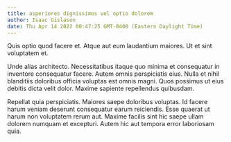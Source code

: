 ```yaml
---
title: asperiores dignissimos vel optio dolorem
author: Isaac Gislason
date: Thu Apr 14 2022 00:47:25 GMT-0400 (Eastern Daylight Time)
---
```

Quis optio quod facere et. Atque aut eum laudantium maiores. Ut et sint voluptatem et.

 Unde alias architecto. Necessitatibus itaque quo minima et consequatur in inventore consequatur facere. Autem omnis perspiciatis eius. Nulla et nihil blanditiis doloribus officia voluptas est omnis magni. Quos possimus ut eius debitis dicta velit dolor. Maxime sapiente repellendus quibusdam.

 Repellat quia perspiciatis. Maiores saepe doloribus voluptas. Id facere harum veniam deserunt consequatur earum reiciendis. Esse quaerat ut harum non voluptatem rerum aut. Maxime facilis sint hic saepe ullam dolorem numquam et excepturi. Autem hic aut tempora error laboriosam quia.